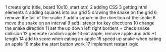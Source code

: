 1 create grid (title, board 10x10, start btn)
2 adding CSS
3 getting html elements
4 adding squares into our grid
5 drawing the snake on the grid
6 remove the tail of the snake
7 add a square in the direction of the snake
8 move the snake on an interval
9 add listener for key directions
10 change the snake direction
11 set the up down left right borders + check snake collision
12 generate random apple
13 eat apple, remove apple and add +1 length
14 add to score when eating an apple
15 speed up snake when eating an apple
16 make the start button work
17 implement restart logic
